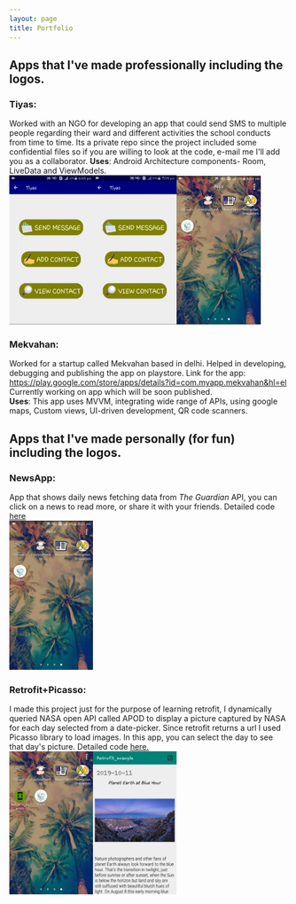 ```yaml
---
layout: page
title: Portfolio
---
```


## Apps that I've made professionally including the logos.
### Tiyas: 
Worked with an NGO for developing an app that could send SMS to multiple people regarding their ward and different activities the school conducts from time to time. Its a private repo since the project included some confidential files
so if you are willing to look at the code, e-mail me I'll add you as a collaborator.
**Uses**: Android Architecture components- Room, LiveData and ViewModels.<br/>
<img src="/img/ezgif.com-video-to-gif.gif"  height="30%" width="30%"/><img src="/img/ezgif.com-video-to-gif(1).gif"  height="30%" width="30%"/><img src="/img/ezgif.com-crop(2).gif"  height="30%" width="30%"/> 


### Mekvahan:
Worked for a startup called Mekvahan based in delhi. Helped in developing, debugging and publishing the app on playstore. Link for the app: <https://play.google.com/store/apps/details?id=com.myapp.mekvahan&hl=el> <br/>
Currently working on app which will be soon published.<br/>
**Uses**: This app uses MVVM, integrating wide range of APIs, using google maps, Custom views, UI-driven development, QR 
code scanners.


## Apps that I've made personally (for fun) including the logos.
### NewsApp:
App that shows daily news fetching data from _The Guardian_ API, you can click on a news to read more, or share it with your friends. Detailed code [here](https://github.com/srishti-R/NewsReportingApp) <br/>
<img src="/img/ezgif.com-video-to-gif(2).gif"  height="30%" width="30%"/>

### Retrofit+Picasso:
I made this project just for the purpose of learning retrofit, I dynamically queried NASA open API called APOD to display a picture captured by NASA for each day selected from a date-picker. Since retrofit returns a url I used Picasso library to load images. In this app, you can select the day to see that day's picture. Detailed code [here.]("https://github.com/srishti-R/Retrofit_example") <br/>
<img src="/img/ezgif.com-crop(4).gif"  height="30%" width="30%"/><img src="/img/ezgif.com-crop(3).gif"  height="30%" width="30%"/>

